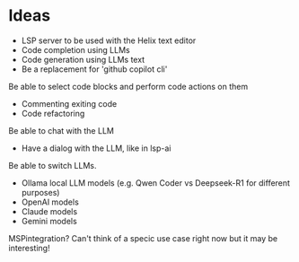 # Ideas

* LSP server to be used with the Helix text editor
* Code completion using LLMs
* Code generation using LLMs text
* Be a replacement for 'github copilot cli'

Be able to select code blocks and perform code actions on them

* Commenting exiting code
* Code refactoring

Be able to chat with the LLM

* Have a dialog with the LLM, like in lsp-ai

Be able to switch LLMs. 

* Ollama local LLM models (e.g. Qwen Coder vs Deepseek-R1 for different purposes)
* OpenAI models
* Claude models
* Gemini models

MSPintegration? Can't think of a specic use case right now but it may be interesting!

